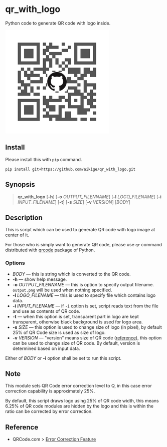# qr_with_logo

Python code to generate QR code with logo inside.

![Sample](img/sample.png)

## Install

Please install this with `pip` command.

```
pip install git+https://github.com/aikige/qr_with_logo.git
```

## Synopsis

> **qr_with_logo** \[**-h**\] \[**-o** *OUTPUT_FILENNAME*\] \[**-l** *LOGO_FILENAME*\] \[**-i** *INPUT_FILENAME*\] \[**-t**\] \[**-s** *SIZE*\] \[**-v** *VERSION*\] \[*BODY*\]

## Description

This is script which can be used to generate QR code with logo image at center of it.

For those who is simply want to generate QR code, please use `qr` command distributed with [qrcode](https://github.com/lincolnloop/python-qrcode) package of Python.

### Options

- *BODY* &mdash; this is string which is converted to the QR code.
- **-h** &mdash; show help message.
- **-o** *OUTPUT_FILENNAME* &mdash; this is option to specify output filename. `output.png` will be used when nothing specified.
- **-l** *LOGO_FILENAME* &mdash; this is used to specify file which contains logo data.
- **-i** *INPUT_FILENAME* &mdash; if `-i` option is set, script reads text from the file and use as contents of QR code.
- **-t** &mdash; when this option is set, transparent part in logo are kept transparent, otherwise black background is used for logo area.
- **-s** *SIZE* &mdash; this option is used to change size of logo (in pixel), by default 25% of QR Code size is used as size of logo.
- **-v** *VERSION* &mdash; "version" means size of QR code ([reference](https://www.keyence.com/ss/products/auto_id/codereader/basic_2d/qr.jsp)), this option can be used to change size of QR code. By default, version is determined based on input data.

Either of *BODY* or **-i** option shall be set to run this script.

## Note

This module sets QR Code error correction level to Q, in this case error correction capability is approximately 25%.

By default, this script draws logo using 25% of QR code width, this means 6.25% of QR code modules are hidden by the logo and this is within the ratio can be corrected by error correction.

## Reference

- QRCode.com > [Error Correction Feature](https://www.qrcode.com/en/about/error_correction.html)

